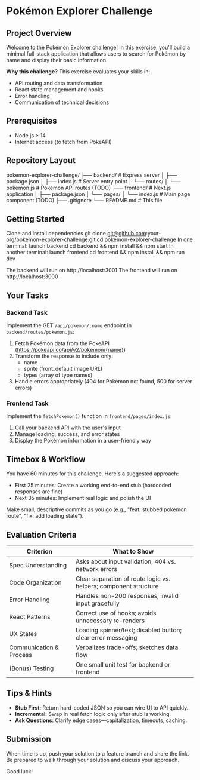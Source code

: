# Pokémon Explorer Challenge

## Project Overview

Welcome to the Pokémon Explorer challenge! In this exercise, you'll build a minimal full-stack application that allows users to search for Pokémon by name and display their basic information.

**Why this challenge?** This exercise evaluates your skills in:

- API routing and data transformation
- React state management and hooks
- Error handling
- Communication of technical decisions

## Prerequisites

- Node.js ≥ 14
- Internet access (to fetch from PokeAPI)

## Repository Layout

pokemon-explorer-challenge/
├── backend/ # Express server
│ ├── package.json
│ ├── index.js # Server entry point
│ └── routes/
│ └── pokemon.js # Pokemon API routes (TODO)
├── frontend/ # Next.js application
│ ├── package.json
│ └── pages/
│ └── index.js # Main page component (TODO)
├── .gitignore
└── README.md # This file

## Getting Started

Clone and install dependencies
git clone git@github.com:your-org/pokemon-explorer-challenge.git
cd pokemon-explorer-challenge
In one terminal: launch backend
cd backend && npm install && npm start
In another terminal: launch frontend
cd frontend && npm install && npm run dev

The backend will run on http://localhost:3001
The frontend will run on http://localhost:3000

## Your Tasks

### Backend Task

Implement the GET `/api/pokemon/:name` endpoint in `backend/routes/pokemon.js`:

1. Fetch Pokémon data from the PokeAPI (https://pokeapi.co/api/v2/pokemon/{name})
2. Transform the response to include only:
   - name
   - sprite (front_default image URL)
   - types (array of type names)
3. Handle errors appropriately (404 for Pokémon not found, 500 for server errors)

### Frontend Task

Implement the `fetchPokemon()` function in `frontend/pages/index.js`:

1. Call your backend API with the user's input
2. Manage loading, success, and error states
3. Display the Pokémon information in a user-friendly way

## Timebox & Workflow

You have 60 minutes for this challenge. Here's a suggested approach:

- First 25 minutes: Create a working end-to-end stub (hardcoded responses are fine)
- Next 35 minutes: Implement real logic and polish the UI

Make small, descriptive commits as you go (e.g., "feat: stubbed pokemon route", "fix: add loading state").

## Evaluation Criteria

| Criterion               | What to Show                                                     |
| ----------------------- | ---------------------------------------------------------------- |
| Spec Understanding      | Asks about input validation, 404 vs. network errors              |
| Code Organization       | Clear separation of route logic vs. helpers; component structure |
| Error Handling          | Handles non-200 responses, invalid input gracefully              |
| React Patterns          | Correct use of hooks; avoids unnecessary re-renders              |
| UX States               | Loading spinner/text; disabled button; clear error messaging     |
| Communication & Process | Verbalizes trade-offs; sketches data flow                        |
| (Bonus) Testing         | One small unit test for backend or frontend                      |

## Tips & Hints

- **Stub First**: Return hard-coded JSON so you can wire UI to API quickly.
- **Incremental**: Swap in real fetch logic only after stub is working.
- **Ask Questions**: Clarify edge cases—capitalization, timeouts, caching.

## Submission

When time is up, push your solution to a feature branch and share the link. Be prepared to walk through your solution and discuss your approach.

Good luck!
